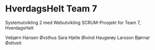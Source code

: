 # HverdagsHelt Team 7

Systemutvikling 2 med Webutvikling SCRUM-Prosjekt for Team 7, HverdagsHelt

Vebjørn Hansen Øvsthus
Sara Hjelle
Øivind Haugerøy Larsson
Bjørnar Østtveit